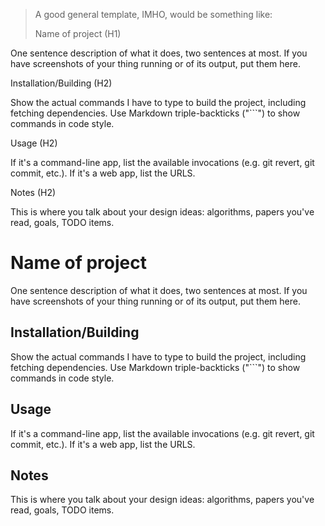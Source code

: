 > A good general template, IMHO, would be something like:
>
> Name of project (H1)

One sentence description of what it does, two sentences at most. If you have screenshots of your thing running or of its output, put them here.

Installation/Building (H2)

Show the actual commands I have to type to build the project, including fetching dependencies. Use Markdown triple-backticks ("```") to show commands in code style.

Usage (H2)

If it's a command-line app, list the available invocations (e.g. git revert, git commit, etc.). If it's a web app, list the URLS.

Notes (H2)

This is where you talk about your design ideas: algorithms, papers you've read, goals, TODO items.



# Name of project

One sentence description of what it does, two sentences at most. If you have screenshots of your thing running or of its output, put them here.

## Installation/Building

Show the actual commands I have to type to build the project, including fetching dependencies. Use Markdown triple-backticks ("```") to show commands in code style.

## Usage

If it's a command-line app, list the available invocations (e.g. git revert, git commit, etc.). If it's a web app, list the URLS.

## Notes

This is where you talk about your design ideas: algorithms, papers you've read, goals, TODO items.
